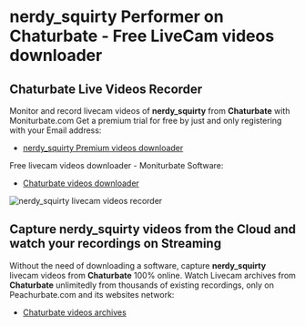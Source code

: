 # nerdy_squirty Performer on Chaturbate - Free LiveCam videos downloader

## Chaturbate Live Videos Recorder

Monitor and record livecam videos of **nerdy_squirty** from **Chaturbate** with Moniturbate.com
Get a premium trial for free by just and only registering with your Email address:
* [nerdy_squirty Premium videos downloader](https://moniturbate.com/request-demo-licence-key.html)

Free livecam videos downloader - Moniturbate Software:
* [Chaturbate videos downloader](https://moniturbate.com/moniturbate-download-software.html)

![nerdy_squirty livecam videos recorder](https://peachurnet.com/templates/moniturbate-software.png)


## Capture nerdy_squirty videos from the Cloud and watch your recordings on Streaming

Without the need of downloading a software, capture **nerdy_squirty** livecam videos from **Chaturbate** 100% online.
Watch Livecam archives from **Chaturbate** unlimitedly from thousands of existing recordings, only on Peachurbate.com and its websites network:
* [Chaturbate videos archives](https://peachurnet.com/)